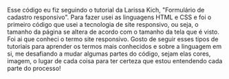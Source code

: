 Esse código eu fiz seguindo o tutorial da Larissa Kich, "Formulário de cadastro responsivo". Para fazer usei as linguagens HTML e CSS e foi o primeiro código que usei a tecnologia
de site responsivo, ou seja, o tamanho da página se altera de acordo com o tamanho da tela que é visto. Foi ai que conheci o termo site responsivo. Gosto de seguir esses tipos de 
tutoriais para aprender os termos mais conhecidos e sobre a linguagem em si, me desafiando a mudar algumas partes do código, sejam elas cores, imagem, o lugar de cada coisa para
ter certeza que estou entendendo cada parte do processo! 
